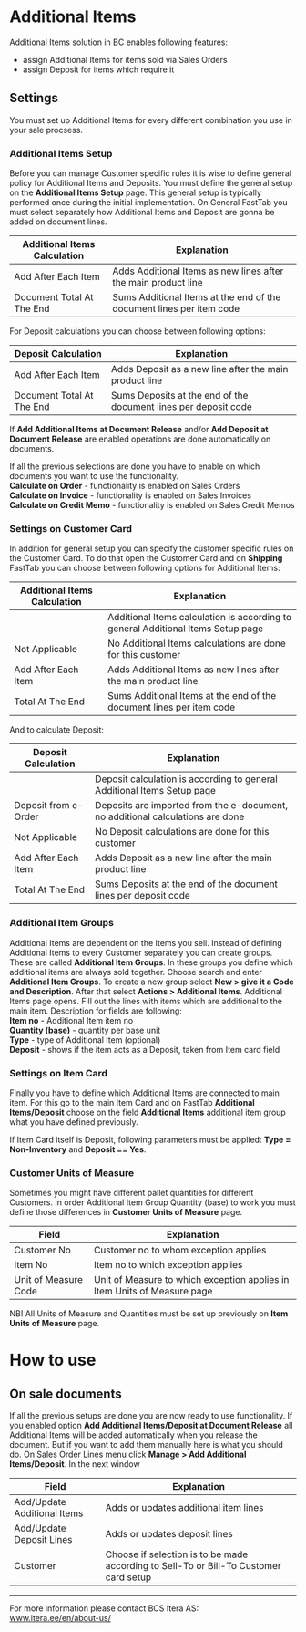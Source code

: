 # Additional Items
Additional Items solution in BC enables following features:

* assign Additional Items for items sold via Sales Orders
* assign Deposit for items which require it


## Settings

You must set up Additional Items for every different combination you use in your sale procsess.

### Additional Items Setup

Before you can manage Customer specific rules it is wise to define general policy for Additional Items and Deposits. You must define the general setup on the
**Additional Items Setup** page. This general setup is typically performed once during the initial implementation. On General FastTab you must select separately how
Additional Items and Deposit are gonna be added on document lines.

|Additional Items Calculation|Explanation|
|---|---| 
| Add After Each Item | Adds Additional Items as new lines after the main product line |
| Document Total At The End | Sums Additional Items at the end of the document lines per item code |

For Deposit calculations you can choose between following options:

|Deposit Calculation|Explanation|
|---|---| 
| Add After Each Item | Adds Deposit as a new line after the main product line |
| Document Total At The End | Sums Deposits at the end of the document lines per deposit code |

If **Add Additional Items at Document Release** and/or **Add Deposit at Document Release** are enabled operations are done automatically on documents.


If all the previous selections are done you have to enable on which documents you want to use the functionality.<br>
**Calculate on Order** - functionality is enabled on Sales Orders <br>
**Calculate on Invoice** - functionality is enabled on Sales Invoices <br>
**Calculate on Credit Memo** - functionality is enabled on Sales Credit Memos <br>


### Settings on Customer Card

In addition for general setup you can specify the customer specific rules on the Customer Card. To do that open the Customer Card and on **Shipping** FastTab you can
choose between following options for Additional Items:

|Additional Items Calculation|Explanation|
|---|---| 
| <blank> | Additional Items calculation is according to general Additional Items Setup page |
| Not Applicable | No Additional Items calculations are done for this customer |
| Add After Each Item | Adds Additional Items as new lines after the main product line |
| Total At The End | Sums Additional Items at the end of the document lines per item code |

And to calculate Deposit:

|Deposit Calculation|Explanation|
|---|---| 
| <blank> | Deposit calculation is according to general Additional Items Setup page |
| Deposit from e-Order | Deposits are imported from the e-document, no additional calculations are done |
| Not Applicable | No Deposit calculations are done for this customer |
| Add After Each Item | Adds Deposit as a new line after the main product line |
| Total At The End | Sums Deposits at the end of the document lines per deposit code |


 ### Additional Item Groups

Additional Items are dependent on the Items you sell. Instead of defining Additional Items to every Customer separately you can create groups. These are called
**Additional Item Groups**. In these groups you define which additional items are always sold together.
Choose search and enter **Additional Item Groups**. To create a new group select **New > give it a Code and Description**. After that select **Actions > Additional
Items**. Additional Items page opens. Fill out the lines with items which are additional to the main item. Description for fields are following: <br>
**Item no** - Additional Item item no<br>
**Quantity (base)** - quantity per base unit <br>
**Type** - type of Additional Item (optional) <br>
**Deposit** - shows if the item acts as a Deposit, taken from Item card field <br>
 
 
### Settings on Item Card

Finally you have to define which Additional Items are connected to main item. For this go to the main Item Card and on FastTab **Additional Items/Deposit** choose
on the field **Additional Items** additional item group what you have defined previously.

If Item Card itself is Deposit, following parameters must be applied: **Type = Non-Inventory** and **Deposit == Yes**.
 
 

### Customer Units of Measure

Sometimes you might have different pallet quantities for different Customers. In order Additional Item Group Quantity (base) to work you must define those differences
in **Customer Units of Measure** page.

|Field|Explanation|
|---|---| 
| Customer No | Customer no to whom exception applies |
| Item No | Item no to which exception applies |
| Unit of Measure Code | Unit of Measure to which exception applies in Item Units of Measure page |

NB! All Units of Measure and Quantities must be set up previously on **Item Units of Measure** page.
 
 
# How to use
 
 
## On sale documents

If all the previous setups are done you are now ready to use functionality. If you enabled option **Add Additional Items/Deposit at Document Release** all Additional
Items will be added automatically when you release the document. But if you want to add them manually here is what you should do. On Sales Order Lines menu click
**Manage > Add Additional Items/Deposit**. In the next window 

|Field|Explanation|
|---|---| 
| Add/Update Additional Items | Adds or updates additional item lines |
| Add/Update Deposit Lines | Adds or updates deposit lines |
| Customer | Choose if selection is to be made according to Sell-To or Bill-To Customer card setup |

---

For more information please contact BCS Itera AS:  
<a href="https://www.itera.ee/en/about-us/" target="_blank">www.itera.ee/en/about-us/</a>
